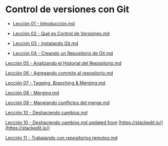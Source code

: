 # Control de versiones con Git

 - [Lección 01 - Introducción.md](https://github.com/achamizoch/axity-git-internal-training/blob/master/Lecci%C3%B3n%2001%20-%20Introducci%C3%B3n.md "Lección 01 - Introducción.md")

 - [Lección 02 - Qué es Control de Versiones.md](https://github.com/achamizoch/axity-git-internal-training/blob/master/Lecci%C3%B3n%2002%20-%20Qu%C3%A9%20es%20Control%20de%20Versiones.md "Lección 02 - Qué es Control de Versiones.md")

 - [Lección 03 - Instalando Git.md](https://github.com/achamizoch/axity-git-internal-training/blob/master/Lecci%C3%B3n%2003%20-%20Instalando%20Git.md "Lección 03 - Instalando Git.md")

 - [Lección 04 - Creando un Repositorio de Git.md](https://github.com/achamizoch/axity-git-internal-training/blob/master/Lecci%C3%B3n%2004%20-%20Creando%20un%20Repositorio%20de%20Git.md "Lección 04 - Creando un Repositorio de Git.md")

[Lección 05 - Analizando el Historial del Repositorio.md](https://github.com/achamizoch/axity-git-internal-training/blob/master/Lecci%C3%B3n%2005%20-%20Analizando%20el%20Historial%20del%20Repositorio.md "Lección 05 - Analizando el Historial del Repositorio.md")

[Lección 06 - Agregando commits al repositorio.md](https://github.com/achamizoch/axity-git-internal-training/blob/master/Lecci%C3%B3n%2006%20-%20Agregando%20commits%20al%20repositorio.md "Lección 06 - Agregando commits al repositorio.md")

[Lección 07 - Tagging, Branching & Merging.md](https://github.com/achamizoch/axity-git-internal-training/blob/master/Lecci%C3%B3n%2007%20-%20Tagging%2C%20Branching%20%26%20Merging.md "Lección 07 - Tagging, Branching & Merging.md")

[Lección 08 - Merging.md](https://github.com/achamizoch/axity-git-internal-training/blob/master/Lecci%C3%B3n%2008%20-%20Merging.md "Lección 08 - Merging.md")

[Lección 09 - Manejando conflictos del merge.md](https://github.com/achamizoch/axity-git-internal-training/blob/master/Lecci%C3%B3n%2009%20-%20Manejando%20conflictos%20del%20merge.md "Lección 09 - Manejando conflictos del merge.md")

[Lección 10 - Deshaciendo cambios.md](https://github.com/achamizoch/axity-git-internal-training/blob/master/Lecci%C3%B3n%2010%20-%20Deshaciendo%20cambios.md "Lección 10 - Deshaciendo cambios.md")

[Lección 10 - Deshaciendo cambios.md updated from](https://github.com/achamizoch/axity-git-internal-training/commit/2aafcb30edd423f09354fc781a855a25d811f63b "Lección 10 - Deshaciendo cambios.md updated from https://stackedit.io/") [https://stackedit.io/](https://stackedit.io/)

[Lección 11 - Trabajando con repositorios remotos.md](https://github.com/achamizoch/axity-git-internal-training/blob/master/Lecci%C3%B3n%2011%20-%20Trabajando%20con%20repositorios%20remotos.md "Lección 11 - Trabajando con repositorios remotos.md")
<!--stackedit_data:
eyJoaXN0b3J5IjpbMjIxODk5OTQ1LDE5NzgyOTIzMTldfQ==
-->